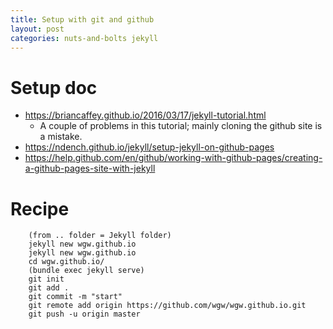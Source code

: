 ```yaml
---
title: Setup with git and github
layout: post
categories: nuts-and-bolts jekyll
---
```


# Setup doc 
- https://briancaffey.github.io/2016/03/17/jekyll-tutorial.html
	- A couple of problems in this tutorial; mainly cloning the github site is a mistake.
- https://ndench.github.io/jekyll/setup-jekyll-on-github-pages
- https://help.github.com/en/github/working-with-github-pages/creating-a-github-pages-site-with-jekyll

# Recipe 
```
	(from .. folder = Jekyll folder)
	jekyll new wgw.github.io
	jekyll new wgw.github.io
	cd wgw.github.io/
	(bundle exec jekyll serve)
	git init
	git add .
	git commit -m "start"
	git remote add origin https://github.com/wgw/wgw.github.io.git
	git push -u origin master
```